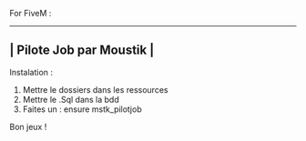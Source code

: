 For FiveM : 

--------------------------
| Pilote Job par Moustik | 
--------------------------

Instalation : 
1) Mettre le dossiers dans les ressources 
2) Mettre le .Sql dans la bdd
3) Faites un : ensure mstk_pilotjob

Bon jeux ! 
